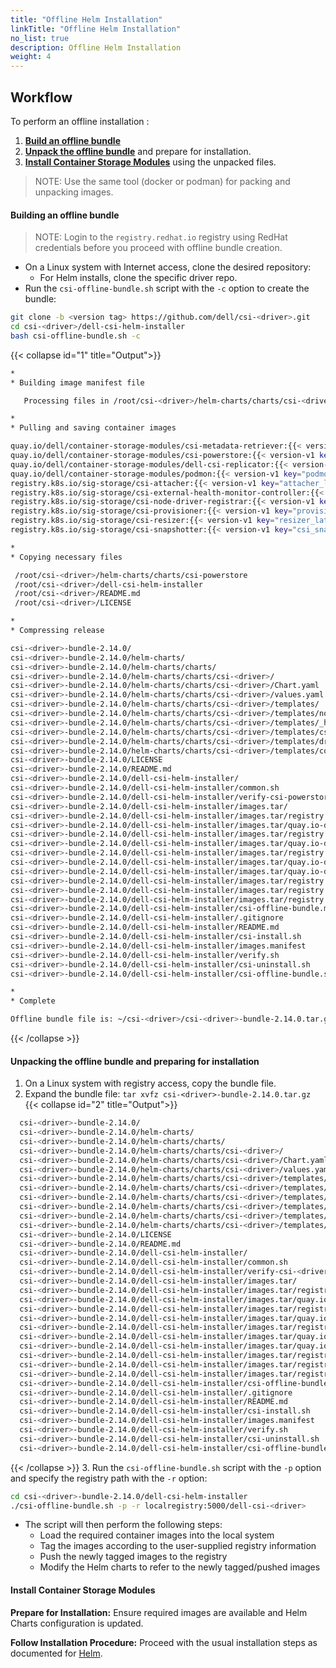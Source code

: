 ```yaml
---
title: "Offline Helm Installation"
linkTitle: "Offline Helm Installation"
no_list: true
description: Offline Helm Installation
weight: 4
---
```


## Workflow

To perform an offline installation :

1. [**Build an offline bundle**](../offline#building-an-offline-bundle-2)
2. [**Unpack the offline bundle**](../offline#unpacking-the-offline-bundle-and-preparing-for-installation-2) and prepare for installation.
3. [**Install Container Storage Modules**](../offline#install-container-storage-module-2) using the unpacked files.

>NOTE: Use the same tool (docker or podman) for packing and unpacking images.

#### **Building an offline bundle**
>NOTE: Login to the `registry.redhat.io` registry using RedHat credentials before you proceed with offline bundle creation.

- On a Linux system with Internet access, clone the desired repository:
  - For Helm installs, clone the specific driver repo.
- Run the `csi-offline-bundle.sh` script with the `-c` option to create the bundle:
```bash
git clone -b <version tag> https://github.com/dell/csi-<driver>.git
cd csi-<driver>/dell-csi-helm-installer
bash csi-offline-bundle.sh -c
```
{{< collapse id="1" title="Output">}}
```bash
*
* Building image manifest file

   Processing files in /root/csi-<driver>/helm-charts/charts/csi-<driver>

*
* Pulling and saving container images

quay.io/dell/container-storage-modules/csi-metadata-retriever:{{< version-v1 key="metadata_retriever_latest_version" >}}
quay.io/dell/container-storage-modules/csi-powerstore:{{< version-v1 key="PStore_latestVersion" >}}
quay.io/dell/container-storage-modules/dell-csi-replicator:{{< version-v1 key="replicator_latest_version" >}}
quay.io/dell/container-storage-modules/podmon:{{< version-v1 key="podmon_latest_version" >}}
registry.k8s.io/sig-storage/csi-attacher:{{< version-v1 key="attacher_latest_version" >}}
registry.k8s.io/sig-storage/csi-external-health-monitor-controller:{{< version-v1 key="health_monitor_controller_latest_version" >}}
registry.k8s.io/sig-storage/csi-node-driver-registrar:{{< version-v1 key="node_driver_registrar_latest_version" >}}
registry.k8s.io/sig-storage/csi-provisioner:{{< version-v1 key="provisioner_latest_version" >}}
registry.k8s.io/sig-storage/csi-resizer:{{< version-v1 key="resizer_latest_version" >}}
registry.k8s.io/sig-storage/csi-snapshotter:{{< version-v1 key="csi_snapshotter_latest_version" >}}

*
* Copying necessary files

 /root/csi-<driver>/helm-charts/charts/csi-powerstore
 /root/csi-<driver>/dell-csi-helm-installer
 /root/csi-<driver>/README.md
 /root/csi-<driver>/LICENSE

*
* Compressing release

csi-<driver>-bundle-2.14.0/
csi-<driver>-bundle-2.14.0/helm-charts/
csi-<driver>-bundle-2.14.0/helm-charts/charts/
csi-<driver>-bundle-2.14.0/helm-charts/charts/csi-<driver>/
csi-<driver>-bundle-2.14.0/helm-charts/charts/csi-<driver>/Chart.yaml
csi-<driver>-bundle-2.14.0/helm-charts/charts/csi-<driver>/values.yaml
csi-<driver>-bundle-2.14.0/helm-charts/charts/csi-<driver>/templates/
csi-<driver>-bundle-2.14.0/helm-charts/charts/csi-<driver>/templates/node.yaml
csi-<driver>-bundle-2.14.0/helm-charts/charts/csi-<driver>/templates/_helpers.tpl
csi-<driver>-bundle-2.14.0/helm-charts/charts/csi-<driver>/templates/csidriver.yaml
csi-<driver>-bundle-2.14.0/helm-charts/charts/csi-<driver>/templates/driver-config-params.yaml
csi-<driver>-bundle-2.14.0/helm-charts/charts/csi-<driver>/templates/controller.yaml
csi-<driver>-bundle-2.14.0/LICENSE
csi-<driver>-bundle-2.14.0/README.md
csi-<driver>-bundle-2.14.0/dell-csi-helm-installer/
csi-<driver>-bundle-2.14.0/dell-csi-helm-installer/common.sh
csi-<driver>-bundle-2.14.0/dell-csi-helm-installer/verify-csi-powerstore.sh
csi-<driver>-bundle-2.14.0/dell-csi-helm-installer/images.tar/
csi-<driver>-bundle-2.14.0/dell-csi-helm-installer/images.tar/registry.k8s.io-sig-storage-csi-resizer-{{< version-v1 key="resizer_latest_version" >}}.tar
csi-<driver>-bundle-2.14.0/dell-csi-helm-installer/images.tar/quay.io-dell-container-storage-modules-csi-metadata-retriever-{{< version-v1 key="metadata_retriever_latest_version" >}}.tar
csi-<driver>-bundle-2.14.0/dell-csi-helm-installer/images.tar/registry.k8s.io-sig-storage-csi-attacher-{{< version-v1 key="attacher_latest_version" >}}.tar
csi-<driver>-bundle-2.14.0/dell-csi-helm-installer/images.tar/quay.io-dell-container-storage-modules-csi-powerstore-{{< version-v1 key="PStore_latestVersion" >}}.tar
csi-<driver>-bundle-2.14.0/dell-csi-helm-installer/images.tar/registry.k8s.io-sig-storage-csi-snapshotter-{{< version-v1 key="csi_snapshotter_latest_version" >}}.tar
csi-<driver>-bundle-2.14.0/dell-csi-helm-installer/images.tar/quay.io-dell-container-storage-modules-dell-csi-replicator-{{< version-v1 key="replicator_latest_version" >}}.tar
csi-<driver>-bundle-2.14.0/dell-csi-helm-installer/images.tar/quay.io-dell-container-storage-modules-podmon-{{< version-v1 key="podmon_latest_version" >}}.tar
csi-<driver>-bundle-2.14.0/dell-csi-helm-installer/images.tar/registry.k8s.io-sig-storage-csi-external-health-monitor-controller-{{< version-v1 key="health_monitor_controller_latest_version" >}}.tar
csi-<driver>-bundle-2.14.0/dell-csi-helm-installer/images.tar/registry.k8s.io-sig-storage-csi-node-driver-registrar-{{< version-v1 key="node_driver_registrar_latest_version" >}}.tar
csi-<driver>-bundle-2.14.0/dell-csi-helm-installer/images.tar/registry.k8s.io-sig-storage-csi-provisioner-{{< version-v1 key="provisioner_latest_version" >}}.tar
csi-<driver>-bundle-2.14.0/dell-csi-helm-installer/csi-offline-bundle.md
csi-<driver>-bundle-2.14.0/dell-csi-helm-installer/.gitignore
csi-<driver>-bundle-2.14.0/dell-csi-helm-installer/README.md
csi-<driver>-bundle-2.14.0/dell-csi-helm-installer/csi-install.sh
csi-<driver>-bundle-2.14.0/dell-csi-helm-installer/images.manifest
csi-<driver>-bundle-2.14.0/dell-csi-helm-installer/verify.sh
csi-<driver>-bundle-2.14.0/dell-csi-helm-installer/csi-uninstall.sh
csi-<driver>-bundle-2.14.0/dell-csi-helm-installer/csi-offline-bundle.sh

*
* Complete

Offline bundle file is: ~/csi-<driver>/csi-<driver>-bundle-2.14.0.tar.gz
```
{{< /collapse >}}

#### **Unpacking the offline bundle and preparing for installation**

1. On a Linux system with registry access, copy the bundle file.
2.  Expand the bundle file: `tar xvfz csi-<driver>-bundle-2.14.0.tar.gz`
{{< collapse id="2" title="Output">}}

```bash
  csi-<driver>-bundle-2.14.0/
  csi-<driver>-bundle-2.14.0/helm-charts/
  csi-<driver>-bundle-2.14.0/helm-charts/charts/
  csi-<driver>-bundle-2.14.0/helm-charts/charts/csi-<driver>/
  csi-<driver>-bundle-2.14.0/helm-charts/charts/csi-<driver>/Chart.yaml
  csi-<driver>-bundle-2.14.0/helm-charts/charts/csi-<driver>/values.yaml
  csi-<driver>-bundle-2.14.0/helm-charts/charts/csi-<driver>/templates/
  csi-<driver>-bundle-2.14.0/helm-charts/charts/csi-<driver>/templates/node.yaml
  csi-<driver>-bundle-2.14.0/helm-charts/charts/csi-<driver>/templates/_helpers.tpl
  csi-<driver>-bundle-2.14.0/helm-charts/charts/csi-<driver>/templates/csidriver.yaml
  csi-<driver>-bundle-2.14.0/helm-charts/charts/csi-<driver>/templates/driver-config-params.yaml
  csi-<driver>-bundle-2.14.0/helm-charts/charts/csi-<driver>/templates/controller.yaml
  csi-<driver>-bundle-2.14.0/LICENSE
  csi-<driver>-bundle-2.14.0/README.md
  csi-<driver>-bundle-2.14.0/dell-csi-helm-installer/
  csi-<driver>-bundle-2.14.0/dell-csi-helm-installer/common.sh
  csi-<driver>-bundle-2.14.0/dell-csi-helm-installer/verify-csi-<driver>.sh
  csi-<driver>-bundle-2.14.0/dell-csi-helm-installer/images.tar/
  csi-<driver>-bundle-2.14.0/dell-csi-helm-installer/images.tar/registry.k8s.io-sig-storage-csi-resizer-{{< version-v1 key="resizer_latest_version" >}}.tar
  csi-<driver>-bundle-2.14.0/dell-csi-helm-installer/images.tar/quay.io-dell-container-storage-modules-csi-metadata-retriever-{{< version-v1 key="metadata_retriever_latest_version" >}}.tar
  csi-<driver>-bundle-2.14.0/dell-csi-helm-installer/images.tar/registry.k8s.io-sig-storage-csi-attacher-{{< version-v1 key="attacher_latest_version" >}}.tar
  csi-<driver>-bundle-2.14.0/dell-csi-helm-installer/images.tar/quay.io-dell-container-storage-modules-csi-<driver>-{{< version-v1 key="PStore_latestVersion" >}}.tar
  csi-<driver>-bundle-2.14.0/dell-csi-helm-installer/images.tar/registry.k8s.io-sig-storage-csi-snapshotter-{{< version-v1 key="csi_snapshotter_latest_version" >}}.tar
  csi-<driver>-bundle-2.14.0/dell-csi-helm-installer/images.tar/quay.io-dell-container-storage-modules-dell-csi-replicator-{{< version-v1 key="replicator_latest_version" >}}.tar
  csi-<driver>-bundle-2.14.0/dell-csi-helm-installer/images.tar/quay.io-dell-container-storage-modules-podmon-{{< version-v1 key="podmon_latest_version" >}}.tar
  csi-<driver>-bundle-2.14.0/dell-csi-helm-installer/images.tar/registry.k8s.io-sig-storage-csi-external-health-monitor-controller-{{< version-v1 key="health_monitor_controller_latest_version" >}}.tar
  csi-<driver>-bundle-2.14.0/dell-csi-helm-installer/images.tar/registry.k8s.io-sig-storage-csi-node-driver-registrar-{{< version-v1 key="node_driver_registrar_latest_version" >}}.tar
  csi-<driver>-bundle-2.14.0/dell-csi-helm-installer/images.tar/registry.k8s.io-sig-storage-csi-provisioner-{{< version-v1 key="provisioner_latest_version" >}}.tar
  csi-<driver>-bundle-2.14.0/dell-csi-helm-installer/csi-offline-bundle.md
  csi-<driver>-bundle-2.14.0/dell-csi-helm-installer/.gitignore
  csi-<driver>-bundle-2.14.0/dell-csi-helm-installer/README.md
  csi-<driver>-bundle-2.14.0/dell-csi-helm-installer/csi-install.sh
  csi-<driver>-bundle-2.14.0/dell-csi-helm-installer/images.manifest
  csi-<driver>-bundle-2.14.0/dell-csi-helm-installer/verify.sh
  csi-<driver>-bundle-2.14.0/dell-csi-helm-installer/csi-uninstall.sh
  csi-<driver>-bundle-2.14.0/dell-csi-helm-installer/csi-offline-bundle.sh
```
{{< /collapse >}}
3. Run the `csi-offline-bundle.sh` script with the `-p` option and specify the registry path with the `-r` option:
```bash
cd csi-<driver>-bundle-2.14.0/dell-csi-helm-installer
./csi-offline-bundle.sh -p -r localregistry:5000/dell-csi-<driver>
```

 * The script will then perform the following steps:
   - Load the required container images into the local system
   - Tag the images according to the user-supplied registry information
   - Push the newly tagged images to the registry
   - Modify the Helm charts to refer to the newly tagged/pushed images

#### **Install Container Storage Modules**

**Prepare for Installation:**  Ensure required images are available and Helm Charts configuration is updated.

**Follow Installation Procedure:** Proceed with the usual installation steps as documented for [Helm](v1/getting-started/installation/helm).